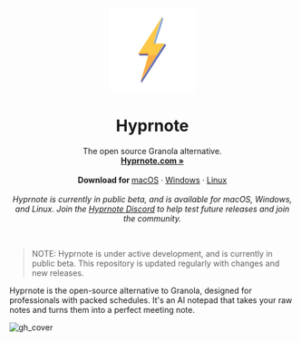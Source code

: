 <p align="center">
  <p align="center">
   <img width="150" height="150" src="https://github.com/fastrepl/hyprnote/blob/main/apps/desktop/src-tauri/icons/Square310x310Logo.png" alt="Logo">
  </p>
	<h1 align="center"><b>Hyprnote</b></h1>
	<p align="center">
		The open source Granola alternative.
    <br />
    <a href="https://hyprnote.com"><strong>Hyprnote.com »</strong></a>
    <br />
    <br />
    <b>Download for </b>
		<a href="https://hyprnote.com/download/macos">macOS</a> ·
		<a href="https://hyprnote.com/download/windows">Windows</a> ·
		<a href="https://hyprnote.com/download/linux">Linux</a>
    <br />
    <br />
    <i>Hyprnote is currently in public beta, and is available for macOS, Windows, and Linux. Join the <a href="https://hyprnote.com/discord">Hyprnote Discord</a> to help test future releases and join the community.</i>
    <br />
  </p>
</p>
<br/>

> NOTE: Hyprnote is under active development, and is currently in public beta. This repository is updated regularly with changes and new releases.

Hyprnote is the open-source alternative to Granola, designed for professionals with packed schedules. It's an AI notepad that takes your raw notes and turns them into a perfect meeting note.

![gh_cover](https://github.com/user-attachments/assets/b839e2a9-58f6-455c-9b6a-e57c90264e04)

